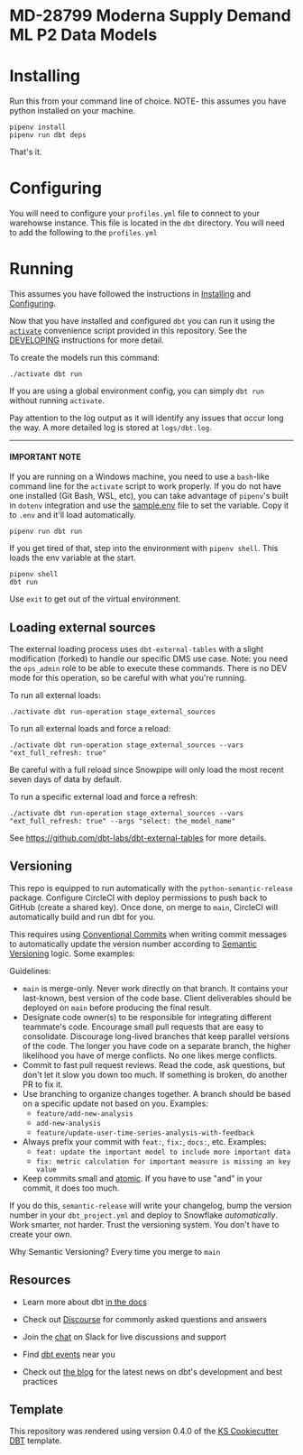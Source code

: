 # MD-28799 Moderna Supply Demand ML P2 Data Models

# Installing

Run this from your command line of choice. NOTE- this assumes you have python installed on your machine.

```
pipenv install
pipenv run dbt deps
```

That's it.

# Configuring

You will need to configure your `profiles.yml` file to connect to your warehowse instance.  This file is located in the `dbt` directory.  You will need to add the following to the `profiles.yml`

# Running

This assumes you have followed the instructions in [Installing](#installing) and [Configuring](#configuring).

Now that you have installed and configured `dbt` you can run it using the [`activate`](activate) convenience script provided in this repository.  See the [DEVELOPING](DEVELOPING.md) instructions for more detail.

To create the models run this command:

```
./activate dbt run
```

If you are using a global environment config, you can simply `dbt run` without running `activate`.

Pay attention to the log output as it will identify any issues that occur long the way.  A more detailed log is stored at `logs/dbt.log`.

<hr>

#### IMPORTANT NOTE

If you are running on a Windows machine, you need to use a `bash`-like command line for the `activate` script to work properly.  If you do not have one installed (Git Bash, WSL, etc), you can take advantage of `pipenv`'s built in `dotenv` integration and use the [sample.env](sample.env) file to set the variable.  Copy it to `.env` and it'll load automatically.

```
pipenv run dbt run
```

If you get tired of that, step into the environment with `pipenv shell`.  This loads the env variable at the start.

```
pipenv shell
dbt run
```

Use `exit` to get out of the virtual environment.

## Loading external sources

The external loading process uses `dbt-external-tables` with a slight modification (forked) to handle our specific DMS use case. Note: you need the `ops_admin` role to be able to execute these commands.  There is no DEV mode for this operation, so be careful with what you're running.

To run all external loads:

```
./activate dbt run-operation stage_external_sources
```

To run all external loads and force a reload:

```
./activate dbt run-operation stage_external_sources --vars "ext_full_refresh: true"
```

Be careful with a full reload since Snowpipe will only load the most recent seven days of data by default.

To run a specific external load and force a refresh:

```
./activate dbt run-operation stage_external_sources --vars "ext_full_refresh: true" --args "select: the_model_name"
```

See <https://github.com/dbt-labs/dbt-external-tables> for more details.

## Versioning

This repo is equipped to run automatically with the `python-semantic-release` package.  Configure CircleCI with deploy permissions to push back to GitHub (create a shared key).  Once done, on merge to `main`, CircleCI will automatically build and run dbt for you.

This requires using [Conventional Commits](https://www.conventionalcommits.org/en/v1.0.0/) when writing commit messages to automatically update the version number according to [Semantic Versioning](https://semver.org) logic.  Some examples:

Guidelines:

* `main` is merge-only.  Never work directly on that branch. It contains your last-known, best version of the code base.  Client deliverables should be deployed on `main` before producing the final result.
* Designate code owner(s) to be responsible for integrating different teammate's code.  Encourage small pull requests that are easy to consolidate.  Discourage long-lived branches that keep parallel versions of the code.  The longer you have code on a separate branch, the higher likelihood you have of merge conflicts.  No one likes merge conflicts.
* Commit to fast pull request reviews.  Read the code, ask questions, but don't let it slow you down too much.  If something is broken, do another PR to fix it.
* Use branching to organize changes together.  A branch should be based on a specific update not based on you. Examples:
  * `feature/add-new-analysis`
  * `add-new-analysis`
  * `feature/update-user-time-series-analysis-with-feedback`
* Always prefix your commit with `feat:`, `fix:`, `docs:`, etc.  Examples:
  * `feat: update the important model to include more important data`
  * `fix: metric calculation for important measure is missing an key value`
* Keep commits small and [atomic](https://www.aleksandrhovhannisyan.com/blog/atomic-git-commits/). If you have to use "and" in your commit, it does too much.

If you do this, `semantic-release` will write your changelog, bump the version number in your `dbt_project.yml` and deploy to Snowflake _automatically_.  Work smarter, not harder.  Trust the versioning system.  You don't have to create your own.

Why Semantic Versioning?  Every time you merge to `main`

## Resources

* Learn more about dbt [in the docs](https://docs.getdbt.com/docs/introduction)

* Check out [Discourse](https://discourse.getdbt.com/) for commonly asked questions and answers
* Join the [chat](https://community.getdbt.com/) on Slack for live discussions and support
* Find [dbt events](https://events.getdbt.com) near you
* Check out [the blog](https://blog.getdbt.com/) for the latest news on dbt's development and best practices

## Template

This repository was rendered using version 0.4.0 of the [KS Cookiecutter DBT](https://github.com/Keystone-Strategy/ks-cookiecutter-dbt) template.
